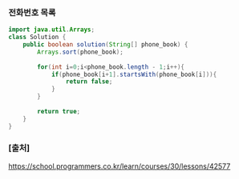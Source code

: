 ### 전화번호 목록

``` java
import java.util.Arrays;
class Solution {
    public boolean solution(String[] phone_book) {
        Arrays.sort(phone_book);
        
        for(int i=0;i<phone_book.length - 1;i++){
            if(phone_book[i+1].startsWith(phone_book[i])){
                return false;
            }
        }
        
        return true;
    }
}
```

### [출처]
https://school.programmers.co.kr/learn/courses/30/lessons/42577